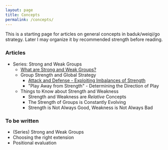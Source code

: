 ```yaml
---
layout: page
title: Concepts
permalink: /concepts/
---
```


This is a starting page for articles on general concepts in baduk/weiqi/go strategy. Later I may organize it by recommended strength before reading.

### Articles

* Series: Strong and Weak Groups
	* [What are Strong and Weak Groups?](/concepts/2021/02/19/strong-weak-groups-1/)
	* Group Strength and Global Strategy
		* [Attack and Defense -  Exploiting Imbalances of Strength](/concepts/2021/02/20/strong-weak-groups-2-attack-and-defense/)
		* "Play Away from Strength" - Determining the Direction of Play
	* Things to Know about Strength and Weakness
		* Strength and Weakness are *Relative* Concepts
		* The Strength of Groups is Constantly Evolving
		* Strength is Not Always Good, Weakness is Not Always Bad

### To be written

* (Series) Strong and Weak Groups
* Choosing the right extension
* Positional evaluation
